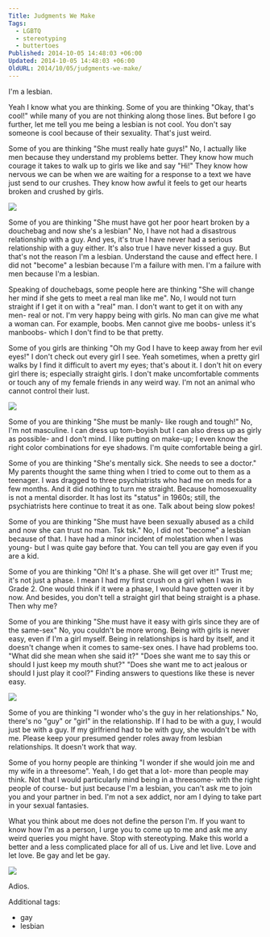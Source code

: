 ```yaml
---
Title: Judgments We Make
Tags:
  - LGBTQ
  - stereotyping
  - buttertoes
Published: 2014-10-05 14:48:03 +06:00
Updated: 2014-10-05 14:48:03 +06:00
OldURL: 2014/10/05/judgments-we-make/
---
```


I'm a lesbian.

Yeah I know what you are thinking. Some of you are thinking "Okay, that's cool!" while many of you are not thinking along those lines. But before I go further, let me tell you me being a lesbian is not cool. You don't say someone is cool because of their sexuality. That's just weird. 

Some of you are thinking "She must really hate guys!" No, I actually like men because they understand my problems better. They know how much courage it takes to walk up to girls we like and say "Hi!" They know how nervous we can be when we are waiting for a response to a text we have just send to our crushes. They know how awful it feels to get our hearts broken and crushed by girls. 

![](https://2.bp.blogspot.com/-qb0g951KYpM/UnnqRAAKgPI/AAAAAAAAACM/_fTIq3QDbh8/s1600/heartbroken-sad-songs-12767085-288-396.gif)

Some of you are thinking "She must have got her poor heart broken by a douchebag and now she's a lesbian" No, I have not had a disastrous relationship with a guy. And yes, it's true I have never had a serious relationship with a guy either. It's also true I have never kissed a guy. But that's not the reason I'm a lesbian. Understand the cause and effect here. I did not "become" a lesbian because I'm a failure with men. I'm a failure with men because I'm a lesbian. 

Speaking of douchebags, some people here are thinking "She will change her mind if she gets to meet a real man like me". No, I would not turn straight if I get it on with a "real" man. I don't want to get it on with any men- real or not. I'm very happy being with girls. No man can give me what a woman can. For example, boobs. Men cannot give me boobs- unless it's manboobs- which I don't find to be that pretty. 

Some of you girls are thinking "Oh my God I have to keep away from her evil eyes!" I don't check out every girl I see. Yeah sometimes, when a pretty girl walks by I find it difficult to avert my eyes; that's about it. I don't hit on every girl there is; especially straight girls. I don't make uncomfortable comments or touch any of my female friends in any weird way. I'm not an animal who cannot control their lust. 

![](https://4.bp.blogspot.com/-cqafj-MfB24/Unnr0vFOsQI/AAAAAAAAACY/6nDpwFseRgQ/s1600/avery-wolf-girl.gif)

Some of you are thinking "She must be manly- like rough and tough!" No, I'm not masculine. I can dress up tom-boyish but I can also dress up as girly as possible- and I don't mind. I like putting on make-up; I even know the right color combinations for eye shadows. I'm quite comfortable being a girl. 

Some of you are thinking "She's mentally sick. She needs to see a doctor." My parents thought the same thing when I tried to come out to them as a teenager. I was dragged to three psychiatrists who had me on meds for a few months. And it did nothing to turn me straight. Because homosexuality is not a mental disorder. It has lost its "status" in 1960s; still, the psychiatrists here continue to treat it as one. Talk about being slow pokes! 

Some of you are thinking "She must have been sexually abused as a child and now she can trust no man. Tsk tsk." No, I did not "become" a lesbian because of that. I have had a minor incident of molestation when I was young- but I was quite gay before that. You can tell you are gay even if you are a kid. 

Some of you are thinking "Oh! It's a phase. She will get over it!" Trust me; it's not just a phase. I mean I had my first crush on a girl when I was in Grade 2. One would think if it were a phase, I would have gotten over it by now. And besides, you don't tell a straight girl that being straight is a phase. Then why me? 

Some of you are thinking "She must have it easy with girls since they are of the same-sex" No, you couldn't be more wrong.  Being with girls is never easy, even if I'm a girl myself. Being in relationships is hard by itself, and it doesn't change when it comes to same-sex ones. I have had problems too. "What did she mean when she said it?" "Does she want me to say this or should I just keep my mouth shut?" "Does she want me to act jealous or should I just play it cool?" Finding answers to questions like these is never easy. 

![](https://1.bp.blogspot.com/-5m982NVutSQ/Unnszzr64VI/AAAAAAAAACg/SI3qvuT058A/s1600/konoka-and-setsuna.jpg)

 Some of you are thinking "I wonder who's the guy in her relationships." No, there's no "guy" or "girl" in the relationship. If I had to be with a guy, I would just be with a guy. If my girlfriend had to be with guy, she wouldn't be with me. Please keep your presumed gender roles away from lesbian relationships. It doesn't work that way. 

Some of you horny people are thinking "I wonder if she would join me and my wife in a threesome". Yeah, I do get that a lot- more than people may think. Not that I would particularly mind being in a threesome- with the right people of course- but just because I'm a lesbian, you can't ask me to join you and your partner in bed. I'm not a sex addict, nor am I dying to take part in your sexual fantasies.

What you think about me does not define the person I'm. If you want to know how I'm as a person, I urge you to come up to me and ask me any weird queries you might have. Stop with stereotyping. Make this world a better and a less complicated place for all of us. Live and let live. Love and let love. Be gay and let be gay.

![](https://4.bp.blogspot.com/-qEPlI-X_Hus/UnntS7yauPI/AAAAAAAAACs/KBTDZrZNpDc/s1600/gay-cartoon-attack1.jpg)


Adios.


Additional tags:
  - gay
  - lesbian
